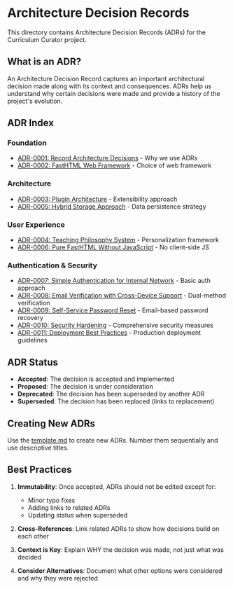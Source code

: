 # Architecture Decision Records

This directory contains Architecture Decision Records (ADRs) for the Curriculum Curator project.

## What is an ADR?

An Architecture Decision Record captures an important architectural decision made along with its context and consequences. ADRs help us understand why certain decisions were made and provide a history of the project's evolution.

## ADR Index

### Foundation
- [ADR-0001: Record Architecture Decisions](0001-record-architecture-decisions.md) - Why we use ADRs
- [ADR-0002: FastHTML Web Framework](0002-fasthtml-web-framework.md) - Choice of web framework

### Architecture
- [ADR-0003: Plugin Architecture](0003-plugin-architecture.md) - Extensibility approach
- [ADR-0005: Hybrid Storage Approach](0005-hybrid-storage-approach.md) - Data persistence strategy

### User Experience
- [ADR-0004: Teaching Philosophy System](0004-teaching-philosophy-system.md) - Personalization framework
- [ADR-0006: Pure FastHTML Without JavaScript](0006-pure-fasthtml-no-javascript.md) - No client-side JS

### Authentication & Security
- [ADR-0007: Simple Authentication for Internal Network](0007-simple-authentication-internal-network.md) - Basic auth approach
- [ADR-0008: Email Verification with Cross-Device Support](0008-email-verification-cross-device.md) - Dual-method verification
- [ADR-0009: Self-Service Password Reset](0009-self-service-password-reset.md) - Email-based password recovery
- [ADR-0010: Security Hardening](0010-security-hardening.md) - Comprehensive security measures
- [ADR-0011: Deployment Best Practices](0011-deployment-best-practices.md) - Production deployment guidelines

## ADR Status

- **Accepted**: The decision is accepted and implemented
- **Proposed**: The decision is under consideration
- **Deprecated**: The decision has been superseded by another ADR
- **Superseded**: The decision has been replaced (links to replacement)

## Creating New ADRs

Use the [template.md](template.md) to create new ADRs. Number them sequentially and use descriptive titles.

## Best Practices

1. **Immutability**: Once accepted, ADRs should not be edited except for:
   - Minor typo fixes
   - Adding links to related ADRs
   - Updating status when superseded

2. **Cross-References**: Link related ADRs to show how decisions build on each other

3. **Context is Key**: Explain WHY the decision was made, not just what was decided

4. **Consider Alternatives**: Document what other options were considered and why they were rejected